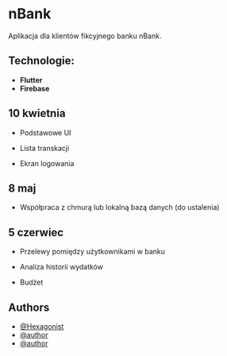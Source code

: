 
# nBank

Aplikacja dla klientów fikcyjnego banku nBank.



## Technologie:

- **Flutter**
- **Firebase**


## 10 kwietnia

- Podstawowe UI

- Lista transkacji

- Ekran logowania

## 8 maj

- Współpraca z chmurą lub lokalną bazą danych (do ustalenia)

## 5 czerwiec

- Przelewy pomiędzy użytkownikami w banku

- Analiza historii wydatków

- Budżet


## Authors

- [@Hexagonist](https://www.github.com/octokatherine)
- [@author](https://www.github.com/octokatherine)
- [@author](https://www.github.com/octokatherine)


